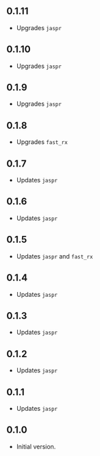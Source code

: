 ## 0.1.11
- Upgrades `jaspr`

## 0.1.10
- Upgrades `jaspr`

## 0.1.9
- Upgrades `jaspr`

## 0.1.8
- Upgrades `fast_rx`

## 0.1.7
- Updates `jaspr`

## 0.1.6
- Updates `jaspr`

## 0.1.5
- Updates `jaspr` and `fast_rx`

## 0.1.4
- Updates `jaspr`

## 0.1.3
- Updates `jaspr`

## 0.1.2
- Updates `jaspr`

## 0.1.1
- Updates `jaspr`

## 0.1.0
- Initial version.
